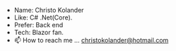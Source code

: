 - Name: Christo Kolander
- Like: C# .Net(Core).
- Prefer: Back end
- Tech: Blazor fan.
- 📫 How to reach me ... christokolander@hotmail.com

<!---
ChristoKolander/ChristoKolander is a ✨ special ✨ repository because its `README.md` (this file) appears on your GitHub profile.
You can click the Preview link to take a look at your changes.
--->
